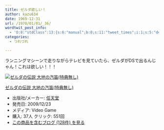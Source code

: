 ```yaml
---
title: ゼルダ欲しい！
author: kazu634
date: 1969-12-31
url: /1970/01/01/_36/
wordtwit_post_info:
  - 'O:8:"stdClass":13:{s:6:"manual";b:0;s:11:"tweet_times";i:1;s:5:"delay";i:0;s:7:"enabled";i:1;s:10:"separation";s:2:"60";s:7:"version";s:3:"3.7";s:14:"tweet_template";b:0;s:6:"status";i:2;s:6:"result";a:0:{}s:13:"tweet_counter";i:2;s:13:"tweet_log_ids";a:1:{i:0;i:4977;}s:9:"hash_tags";a:0:{}s:8:"accounts";a:1:{i:0;s:7:"kazu634";}}'
categories:
  - つれづれ

---
```

<div class="section">
<p>
    ランニングマシーンで走りながらテレビを見ていたら、ゼルダがDSで出るんじゃん！これは欲しい！！！
</p>
  
<div class="hatena-asin-detail">
<a href="http://www.amazon.co.jp/dp/B002WRGK4Y/?tag=hatena_st1-22&ascsubtag=d-7ibv" onclick="__gaTracker('send', 'event', 'outbound-article', 'http://www.amazon.co.jp/dp/B002WRGK4Y/?tag=hatena_st1-22&ascsubtag=d-7ibv', '');"><img src="https://images-na.ssl-images-amazon.com/images/I/61I9r5vEzpL._SL160_.jpg" class="hatena-asin-detail-image" alt="ゼルダの伝説 大地の汽笛(特典無し)" title="ゼルダの伝説 大地の汽笛(特典無し)" /></a></p> 
    
<div class="hatena-asin-detail-info">
<p class="hatena-asin-detail-title">
<a href="http://www.amazon.co.jp/dp/B002WRGK4Y/?tag=hatena_st1-22&ascsubtag=d-7ibv" onclick="__gaTracker('send', 'event', 'outbound-article', 'http://www.amazon.co.jp/dp/B002WRGK4Y/?tag=hatena_st1-22&ascsubtag=d-7ibv', 'ゼルダの伝説 大地の汽笛(特典無し)');">ゼルダの伝説 大地の汽笛(特典無し)</a>
</p>
      
<ul>
<li>
<span class="hatena-asin-detail-label">出版社/メーカー:</span> <a href="http://d.hatena.ne.jp/keyword/%C7%A4%C5%B7%C6%B2" onclick="__gaTracker('send', 'event', 'outbound-article', 'http://d.hatena.ne.jp/keyword/%C7%A4%C5%B7%C6%B2', '任天堂');" class="keyword">任天堂</a>
</li>
<li>
<span class="hatena-asin-detail-label">発売日:</span> 2009/12/23
</li>
<li>
<span class="hatena-asin-detail-label">メディア:</span> Video Game
</li>
<li>
<span class="hatena-asin-detail-label">購入</span>: 37人 <span class="hatena-asin-detail-label">クリック</span>: 551回
</li>
<li>
<a href="http://d.hatena.ne.jp/asin/B002WRGK4Y" onclick="__gaTracker('send', 'event', 'outbound-article', 'http://d.hatena.ne.jp/asin/B002WRGK4Y', 'この商品を含むブログ (128件) を見る');" target="_blank">この商品を含むブログ (128件) を見る</a>
</li>
</ul>
</div>
    
<div class="hatena-asin-detail-foot">
</div>
</div>
</div>
